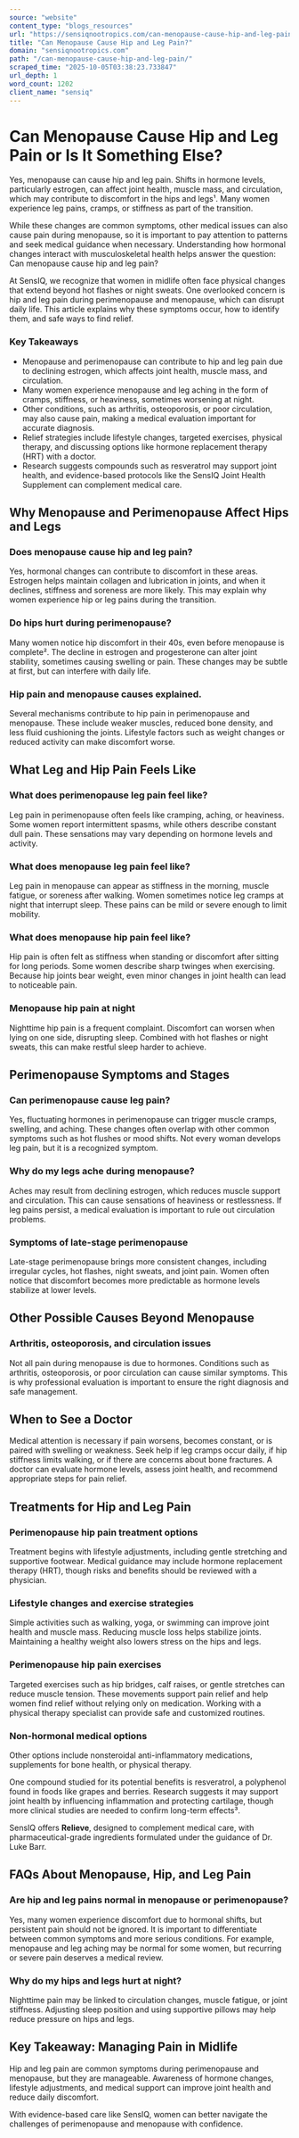 ```yaml
---
source: "website"
content_type: "blogs_resources"
url: "https://sensiqnootropics.com/can-menopause-cause-hip-and-leg-pain/"
title: "Can Menopause Cause Hip and Leg Pain?"
domain: "sensiqnootropics.com"
path: "/can-menopause-cause-hip-and-leg-pain/"
scraped_time: "2025-10-05T03:38:23.733847"
url_depth: 1
word_count: 1202
client_name: "sensiq"
---
```


# Can Menopause Cause Hip and Leg Pain or Is It Something Else?

Yes, menopause can cause hip and leg pain. Shifts in hormone levels, particularly estrogen, can affect joint health, muscle mass, and circulation, which may contribute to discomfort in the hips and legs¹. Many women experience leg pains, cramps, or stiffness as part of the transition.

While these changes are common symptoms, other medical issues can also cause pain during menopause, so it is important to pay attention to patterns and seek medical guidance when necessary. Understanding how hormonal changes interact with musculoskeletal health helps answer the question: Can menopause cause hip and leg pain?

At SensIQ, we recognize that women in midlife often face physical changes that extend beyond hot flashes or night sweats. One overlooked concern is hip and leg pain during perimenopause and menopause, which can disrupt daily life. This article explains why these symptoms occur, how to identify them, and safe ways to find relief.

### Key Takeaways

* Menopause and perimenopause can contribute to hip and leg pain due to declining estrogen, which affects joint health, muscle mass, and circulation.
* Many women experience menopause and leg aching in the form of cramps, stiffness, or heaviness, sometimes worsening at night.
* Other conditions, such as arthritis, osteoporosis, or poor circulation, may also cause pain, making a medical evaluation important for accurate diagnosis.
* Relief strategies include lifestyle changes, targeted exercises, physical therapy, and discussing options like hormone replacement therapy (HRT) with a doctor.
* Research suggests compounds such as resveratrol may support joint health, and evidence-based protocols like the SensIQ Joint Health Supplement can complement medical care.

## Why Menopause and Perimenopause Affect Hips and Legs

### Does menopause cause hip and leg pain?

Yes, hormonal changes can contribute to discomfort in these areas. Estrogen helps maintain collagen and lubrication in joints, and when it declines, stiffness and soreness are more likely. This may explain why women experience hip or leg pains during the transition.

### Do hips hurt during perimenopause?

Many women notice hip discomfort in their 40s, even before menopause is complete². The decline in estrogen and progesterone can alter joint stability, sometimes causing swelling or pain. These changes may be subtle at first, but can interfere with daily life.

### Hip pain and menopause causes explained.

Several mechanisms contribute to hip pain in perimenopause and menopause. These include weaker muscles, reduced bone density, and less fluid cushioning the joints. Lifestyle factors such as weight changes or reduced activity can make discomfort worse.

## What Leg and Hip Pain Feels Like

### What does perimenopause leg pain feel like?

Leg pain in perimenopause often feels like cramping, aching, or heaviness. Some women report intermittent spasms, while others describe constant dull pain. These sensations may vary depending on hormone levels and activity.

### What does menopause leg pain feel like?

Leg pain in menopause can appear as stiffness in the morning, muscle fatigue, or soreness after walking. Women sometimes notice leg cramps at night that interrupt sleep. These pains can be mild or severe enough to limit mobility.

### What does menopause hip pain feel like?

Hip pain is often felt as stiffness when standing or discomfort after sitting for long periods. Some women describe sharp twinges when exercising. Because hip joints bear weight, even minor changes in joint health can lead to noticeable pain.

### Menopause hip pain at night

Nighttime hip pain is a frequent complaint. Discomfort can worsen when lying on one side, disrupting sleep. Combined with hot flashes or night sweats, this can make restful sleep harder to achieve.

## Perimenopause Symptoms and Stages

### Can perimenopause cause leg pain?

Yes, fluctuating hormones in perimenopause can trigger muscle cramps, swelling, and aching. These changes often overlap with other common symptoms such as hot flushes or mood shifts. Not every woman develops leg pain, but it is a recognized symptom.

### Why do my legs ache during menopause?

Aches may result from declining estrogen, which reduces muscle support and circulation. This can cause sensations of heaviness or restlessness. If leg pains persist, a medical evaluation is important to rule out circulation problems.

### Symptoms of late-stage perimenopause

Late-stage perimenopause brings more consistent changes, including irregular cycles, hot flashes, night sweats, and joint pain. Women often notice that discomfort becomes more predictable as hormone levels stabilize at lower levels.

## Other Possible Causes Beyond Menopause

### Arthritis, osteoporosis, and circulation issues

Not all pain during menopause is due to hormones. Conditions such as arthritis, osteoporosis, or poor circulation can cause similar symptoms. This is why professional evaluation is important to ensure the right diagnosis and safe management.

## When to See a Doctor

Medical attention is necessary if pain worsens, becomes constant, or is paired with swelling or weakness. Seek help if leg cramps occur daily, if hip stiffness limits walking, or if there are concerns about bone fractures. A doctor can evaluate hormone levels, assess joint health, and recommend appropriate steps for pain relief.

## Treatments for Hip and Leg Pain

### Perimenopause hip pain treatment options

Treatment begins with lifestyle adjustments, including gentle stretching and supportive footwear. Medical guidance may include hormone replacement therapy (HRT), though risks and benefits should be reviewed with a physician.

### Lifestyle changes and exercise strategies

Simple activities such as walking, yoga, or swimming can improve joint health and muscle mass. Reducing muscle loss helps stabilize joints. Maintaining a healthy weight also lowers stress on the hips and legs.

### Perimenopause hip pain exercises

Targeted exercises such as hip bridges, calf raises, or gentle stretches can reduce muscle tension. These movements support pain relief and help women find relief without relying only on medication. Working with a physical therapy specialist can provide safe and customized routines.

### Non-hormonal medical options

Other options include nonsteroidal anti-inflammatory medications, supplements for bone health, or physical therapy.

One compound studied for its potential benefits is resveratrol, a polyphenol found in foods like grapes and berries. Research suggests it may support joint health by influencing inflammation and protecting cartilage, though more clinical studies are needed to confirm long-term effects³.

SensIQ offers **Relieve**, designed to complement medical care, with pharmaceutical-grade ingredients formulated under the guidance of Dr. Luke Barr.

## FAQs About Menopause, Hip, and Leg Pain

### Are hip and leg pains normal in menopause or perimenopause?

Yes, many women experience discomfort due to hormonal shifts, but persistent pain should not be ignored. It is important to differentiate between common symptoms and more serious conditions. For example, menopause and leg aching may be normal for some women, but recurring or severe pain deserves a medical review.

### Why do my hips and legs hurt at night?

Nighttime pain may be linked to circulation changes, muscle fatigue, or joint stiffness. Adjusting sleep position and using supportive pillows may help reduce pressure on hips and legs.

## Key Takeaway: Managing Pain in Midlife

Hip and leg pain are common symptoms during perimenopause and menopause, but they are manageable. Awareness of hormone changes, lifestyle adjustments, and medical support can improve joint health and reduce daily discomfort.

With evidence-based care like SensIQ, women can better navigate the challenges of perimenopause and menopause with confidence.